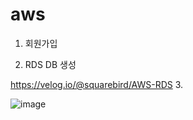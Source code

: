 # aws

1. 회원가입

2. RDS DB 생성

https://velog.io/@squarebird/AWS-RDS
3. 

![image](https://github.com/user-attachments/assets/d88f6010-a212-4386-b37a-b6a4ce1af62f)
